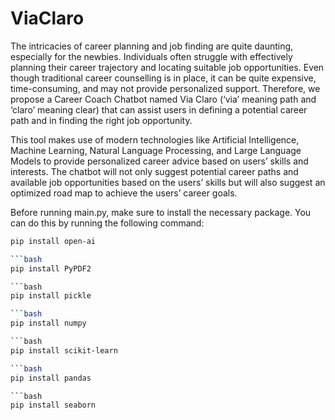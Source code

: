 # ViaClaro

The intricacies of career planning and job finding are quite daunting, especially for the newbies. Individuals often struggle with effectively planning their career trajectory and locating suitable job opportunities. Even though traditional career counselling is in place, it can be quite expensive, time-consuming, and may not provide personalized support. Therefore, we propose a Career Coach Chatbot named Via Claro (‘via’ meaning path and ‘claro’ meaning clear) that can assist users in defining a potential career path and in finding the right job opportunity.

This tool makes use of modern technologies like Artificial Intelligence, Machine Learning, Natural Language Processing, and Large Language Models to provide personalized career advice based on users’ skills and interests. The chatbot will not only suggest potential career paths and available job opportunities based on the users’ skills but will also suggest an optimized road map to achieve the users’ career goals.


Before running main.py, make sure to install the necessary package. You can do this by running the following command:

```bash
pip install open-ai

```bash
pip install PyPDF2

```bash
pip install pickle

```bash
pip install numpy

```bash
pip install scikit-learn

```bash
pip install pandas

```bash
pip install seaborn

